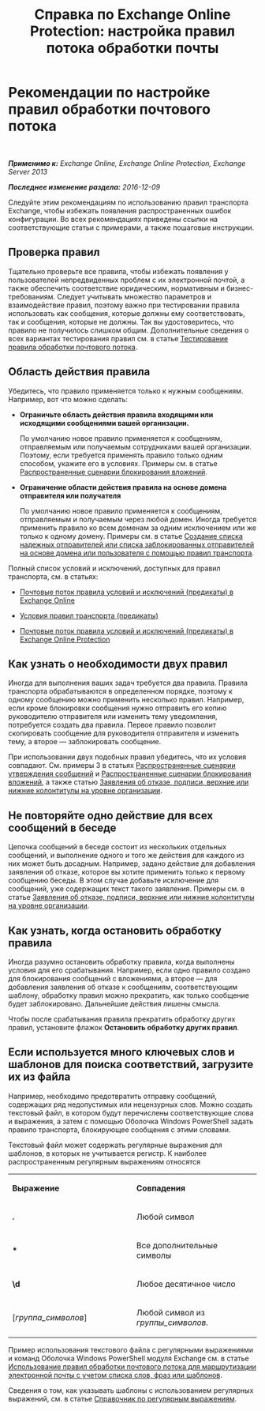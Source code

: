 ﻿---
title: 'Справка по Exchange Online Protection: настройка правил потока обработки почты'
TOCTitle: Рекомендации по настройке правил обработки почтового потока
ms:assetid: abd863c3-c0ce-42f3-9470-a573adc3cbba
ms:mtpsurl: https://technet.microsoft.com/ru-ru/library/Dn960147(v=EXCHG.150)
ms:contentKeyID: 65236545
ms.date: 05/23/2018
mtps_version: v=EXCHG.150
ms.translationtype: MT
---

# Рекомендации по настройке правил обработки почтового потока

 

_**Применимо к:** Exchange Online, Exchange Online Protection, Exchange Server 2013_

_**Последнее изменение раздела:** 2016-12-09_

Следуйте этим рекомендациям по использованию правил транспорта Exchange, чтобы избежать появления распространенных ошибок конфигурации. Во всех рекомендациях приведены ссылки на соответствующие статьи с примерами, а также пошаговые инструкции.

## Проверка правил

Тщательно проверьте все правила, чтобы избежать появления у пользователей непредвиденных проблем с их электронной почтой, а также обеспечить соответствие юридическим, нормативным и бизнес-требованиям. Следует учитывать множество параметров и взаимодействие правил, поэтому важно при тестировании правила использовать как сообщения, которые должны ему соответствовать, так и сообщения, которые не должны. Так вы удостоверитесь, что правило не получилось слишком общим. Дополнительные сведения о всех вариантах тестирования правил см. в статье [Тестирование правила обработки почтового потока](https://docs.microsoft.com/ru-ru/exchange/security-and-compliance/mail-flow-rules/test-mail-flow-rules).

## Область действия правила

Убедитесь, что правило применяется только к нужным сообщениям. Например, вот что можно сделать:

  - **Ограничьте область действия правила входящими или исходящими сообщениями вашей организации.**
    
    По умолчанию новое правило применяется к сообщениям, отправляемым или получаемым сотрудниками вашей организации. Поэтому, если требуется применять правило только одним способом, укажите его в условиях. Примеры см. в статье [Распространенные сценарии блокирования вложений](common-attachment-blocking-scenarios-for-mail-flow-rules-exchange-2013-help.md).

  - **Ограничение области действия правила на основе домена отправителя или получателя**
    
    По умолчанию новое правило применяется к сообщениям, отправляемым и получаемым через любой домен. Иногда требуется применить правило ко всем доменам за одним исключением или же только к одному домену. Примеры см. в статье [Создание списка надежных отправителей или списка заблокированных отправителей на основе домена или пользователя с помощью правил транспорта](https://technet.microsoft.com/ru-ru/library/dn198251\(v=exchg.150\)).

Полный список условий и исключений, доступных для правил транспорта, см. в статьях:

  - [Почтовые поток правила условий и исключений (предикаты) в Exchange Online](https://technet.microsoft.com/ru-ru/library/jj919235\(v=exchg.150\))

  - [Условия правил транспорта (предикаты)](mail-flow-rule-conditions-and-exceptions-predicates-in-exchange-2013-exchange-2013-help.md)

  - [Почтовые поток правила условий и исключений (предикаты) в Exchange Online Protection](https://technet.microsoft.com/ru-ru/library/jj919234\(v=exchg.150\))

## Как узнать о необходимости двух правил

Иногда для выполнения ваших задач требуется два правила. Правила транспорта обрабатываются в определенном порядке, поэтому к одному сообщению можно применить несколько правил. Например, если кроме блокировки сообщения нужно отправить его копию руководителю отправителя или изменить тему уведомления, потребуется создать два правила. Первое правило позволит скопировать сообщение для руководителя отправителя и изменить тему, а второе — заблокировать сообщение.

При использовании двух подобных правил убедитесь, что их условия совпадают. См. примеры 3 в статьях [Распространенные сценарии утверждения сообщений](https://docs.microsoft.com/ru-ru/exchange/security-and-compliance/mail-flow-rules/common-message-approval-scenarios) и [Распространенные сценарии блокирования вложений](common-attachment-blocking-scenarios-for-mail-flow-rules-exchange-2013-help.md), а также статью [Заявления об отказе, подписи, верхние или нижние колонтитулы на уровне организации](organization-wide-disclaimers-signatures-footers-or-headers-exchange-online-help.md).

## Не повторяйте одно действие для всех сообщений в беседе

Цепочка сообщений в беседе состоит из нескольких отдельных сообщений, и выполнение одного и того же действия для каждого из них может быть досадным. Например, задано действие для добавления заявления об отказе, которое вы хотите применить только к первому сообщению беседы. В этом случае добавьте исключение для сообщений, уже содержащих текст такого заявления. Примеры см. в статье [Заявления об отказе, подписи, верхние или нижние колонтитулы на уровне организации](organization-wide-disclaimers-signatures-footers-or-headers-exchange-online-help.md).

## Как узнать, когда остановить обработку правила

Иногда разумно остановить обработку правила, когда выполнены условия для его срабатывания. Например, если одно правило создано для блокирования сообщений с вложениями, а второе — для добавления заявления об отказе к сообщениям, соответствующим шаблону, обработку правил можно прекратить, как только сообщение будет заблокировано. Дальнейшие действия лишены смысла.

Чтобы после срабатывания правила прекратить обработку других правил, установите флажок **Остановить обработку других правил**.

## Если используется много ключевых слов и шаблонов для поиска соответствий, загрузите их из файла

Например, необходимо предотвратить отправку сообщений, содержащих ряд недопустимых или нецензурных слов. Можно создать текстовый файл, в котором будут перечислены соответствующие слова и выражения, а затем с помощью Оболочка Windows PowerShell задать правило транспорта, блокирующее сообщения с этими словами.

Текстовый файл может содержать регулярные выражения для шаблонов, в которых не учитывается регистр. К наиболее распространенным регулярным выражениям относятся


<table>
<colgroup>
<col style="width: 50%" />
<col style="width: 50%" />
</colgroup>
<tbody>
<tr class="odd">
<td><p><strong>Выражение</strong></p></td>
<td><p><strong>Совпадения</strong></p></td>
</tr>
<tr class="even">
<td><p><strong>.</strong></p></td>
<td><p>Любой символ</p></td>
</tr>
<tr class="odd">
<td><p><strong>*</strong></p></td>
<td><p>Все дополнительные символы</p></td>
</tr>
<tr class="even">
<td><p><strong>\d</strong></p></td>
<td><p>Любое десятичное число</p></td>
</tr>
<tr class="odd">
<td><p>[<em>группа_символов</em>]</p></td>
<td><p>Любой символ из <em>группы_символов</em>.</p></td>
</tr>
</tbody>
</table>


Пример использования текстового файла с регулярными выражениями и команд Оболочка Windows PowerShell модуля Exchange см. в статье [Использование правил обработки почтового потока для маршрутизации электронной почты с учетом списка слов, фраз или шаблонов](use-mail-flow-rules-to-route-email-based-on-a-list-of-words-phrases-or-patterns-exchange-2013-help.md).

Сведения о том, как указывать шаблоны с использованием регулярных выражений, см. в статье [Справочник по регулярным выражениям](https://go.microsoft.com/fwlink/p/?linkid=532394).


